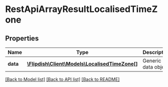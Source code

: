 # RestApiArrayResultLocalisedTimeZone

## Properties
Name | Type | Description | Notes
------------ | ------------- | ------------- | -------------
**data** | [**\Flipdish\\Client\Models\LocalisedTimeZone[]**](LocalisedTimeZone.md) | Generic data object. | 

[[Back to Model list]](../README.md#documentation-for-models) [[Back to API list]](../README.md#documentation-for-api-endpoints) [[Back to README]](../README.md)


